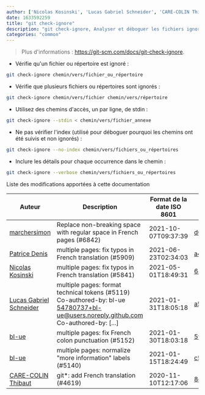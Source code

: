 ```yaml
---
author: ['Nicolas Kosinski', 'Lucas Gabriel Schneider', 'CARE-COLIN Thibaut', 'bl-ue', 'Patrice Denis', 'marchersimon']
date: 1633592259
title: "git check-ignore"
description: "git check-ignore, Analyser et déboguer les fichiers ignorés / exclus ('.gitignore') de Git."
categories: "common"
---
```

> Plus d'informations : <https://git-scm.com/docs/git-check-ignore>.

- Vérifie qu'un fichier ou répertoire est ignoré :

```bash
git check-ignore chemin/vers/fichier_ou_répertoire
```

- Vérifie que plusieurs fichiers ou répertoires sont ignorés :

```bash
git check-ignore chemin/vers/fichier chemin/vers/répertoire
```

- Utilisez des chemins d'accès, un par ligne, de stdin :

```bash
git check-ignore --stdin < chemin/vers/fichier_annexe
```

- Ne pas vérifier l'index (utilisé pour déboguer pourquoi les chemins ont été suivis et non ignorés) :

```bash
git check-ignore --no-index chemin/vers/fichiers_ou_répertoires
```

- Inclure les détails pour chaque occurrence dans le chemin :

```bash
git check-ignore --verbose chemin/vers/fichiers_ou_répertoires
```
Liste des modifications apportées à cette documentation


Auteur | Description | Format de la date ISO 8601 | Lien vers GitHub
------|-----|-----|-----
[marchersimon](mailto:50295997+marchersimon@users.noreply.github.com) | Replace non-breaking space with regular space in French pages (#6842) | 2021-10-07T09:37:39 | [d63065b882e7](https://github.com/tldr-pages/tldr/commit/d63065b882e77c3d3361e76cfa7f28bf5415832e)
[Patrice Denis](mailto:patricedenis@users.noreply.github.com) | multiple pages: fix typos in French translation (#5909) | 2021-06-23T02:34:03 | [a413b9555bc9](https://github.com/tldr-pages/tldr/commit/a413b9555bc9f326904814ecf6dc4f1ba1dc1267)
[Nicolas Kosinski](mailto:nicokosi@yahoo.com) | multiple pages: fix typos in French translation (#5841) | 2021-05-01T18:49:31 | [6467b39f66b4](https://github.com/tldr-pages/tldr/commit/6467b39f66b40110a64d13af20f1a7ab27380fa9)
[Lucas Gabriel Schneider](mailto:casdpa@gmail.com) | multiple pages: format technical tokens (#5119) Co-authored-by: bl-ue <54780737+bl-ue@users.noreply.github.com> Co-authored-by: [...] | 2021-01-31T18:05:18 | [a5fe31bc47ae](https://github.com/tldr-pages/tldr/commit/a5fe31bc47aece3efa5e66b52b3cf384f27d5d72)
[bl-ue](mailto:54780737+bl-ue@users.noreply.github.com) | multiple pages: fix French colon punctuation (#5152) | 2021-01-30T18:03:18 | [5f1ef5bee7db](https://github.com/tldr-pages/tldr/commit/5f1ef5bee7dba1b2749d25e4d0a7be22c89cf8b4)
[bl-ue](mailto:54780737+bl-ue@users.noreply.github.com) | multiple pages: normalize "more information" labels (#5140) | 2021-01-15T18:24:49 | [c59f12aa9f55](https://github.com/tldr-pages/tldr/commit/c59f12aa9f55d85612ba22e4da86db293ff76977)
[CARE-COLIN Thibaut](mailto:carecolin@gmail.com) | git*: add French translation (#4619) | 2020-11-10T12:17:06 | [8c8314f72568](https://github.com/tldr-pages/tldr/commit/8c8314f7256871ec042395d6eef6d77827cda04c)

